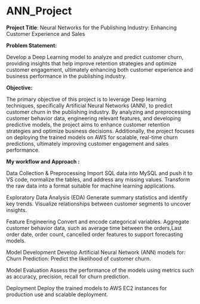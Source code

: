 # ANN_Project

**Project Title**: Neural Networks for the Publishing Industry: Enhancing Customer Experience and Sales

**Problem Statement:**

Develop a Deep Learning model to analyze and predict customer churn, providing insights that help improve retention strategies and optimize customer engagement, ultimately enhancing both customer experience and business performance in the publishing industry.

**Objective:**

The primary objective of this project is to leverage Deep learning techniques, specifically Artificial Neural Networks (ANN), to predict customer churn in the publishing industry. By analyzing and preprocessing customer behavior data, engineering relevant features, and developing predictive models, the project aims to enhance customer retention strategies and optimize business decisions. Additionally, the project focuses on deploying the trained models on AWS for scalable, real-time churn predictions, ultimately improving customer engagement and sales performance.

**My workflow and Approach :**

Data Collection & Preprocessing
Import SQL data into MySQL and push it to VS code, normalize the tables, and address any missing values. Transform the raw data into a format suitable for machine learning applications.

Exploratory Data Analysis (EDA)
Generate summary statistics and identify key trends. Visualize relationships between customer segments to uncover insights.

Feature Engineering
Convert and encode categorical variables. Aggregate customer behavior data, such as average time between the orders,Last order date, order count, cancelled order features to support forecasting models.

Model Development
Develop Artificial Neural Network (ANN) models for:
Churn Prediction: Predict the likelihood of customer churn.

Model Evaluation
Assess the performance of the models using metrics such as accuracy, precision, recall for churn prediction.

Deployment
Deploy the trained models to AWS EC2 instances for production use and scalable deployment.







